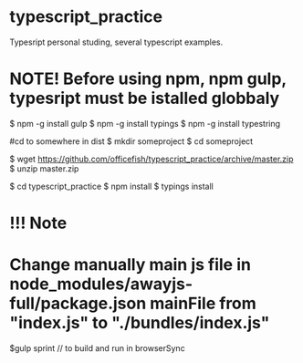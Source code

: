 # typescript_practice
Typesript personal studing, several typescript examples.

# 
# NOTE! Before using npm, npm gulp, typesript must be istalled globbaly
$ npm -g install gulp
$ npm -g install typings
$ npm -g install typestring

#cd to somewhere in dist
$ mkdir someproject
$ cd someproject

$ wget https://github.com/officefish/typescript_practice/archive/master.zip
$ unzip master.zip

$ cd typescript_practice
$ npm install
$ typings install

# !!! Note 
# Change manually main js file in  node_modules/awayjs-full/package.json mainFile from "index.js" to "./bundles/index.js"

$gulp sprint // to build and run in browserSync    





